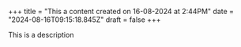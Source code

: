 +++
title = "This a content created on 16-08-2024 at 2:44PM"
date = "2024-08-16T09:15:18.845Z"
draft = false
+++

  This is a description
        